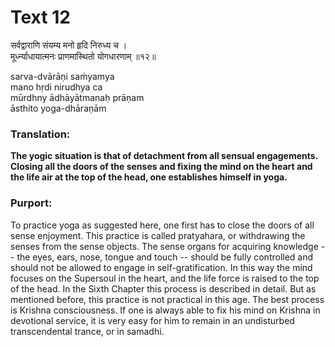 # Text 12

सर्वद्वाराणि संयम्य मनो हृदि निरुध्य च ।  
मूर्ध्न्याधायात्मनः प्राणमास्थितो योगधारणाम् ॥१२॥

sarva-dvārāṇi saḿyamya  
mano hṛdi nirudhya ca  
mūrdhny ādhāyātmanaḥ prāṇam  
āsthito yoga-dhāraṇām



### Translation:

**The yogic situation is that of detachment from all sensual engagements. Closing all the doors of the senses and fixing the mind on the heart and the life air at the top of the head, one establishes himself in yoga.**

### Purport:

To practice yoga as suggested here, one first has to close the doors of all sense enjoyment. This practice is called pratyahara, or withdrawing the senses from the sense objects. The sense organs for acquiring knowledge -- the eyes, ears, nose, tongue and touch -- should be fully controlled and should not be allowed to engage in self-gratification. In this way the mind focuses on the Supersoul in the heart, and the life force is raised to the top of the head. In the Sixth Chapter this process is described in detail. But as mentioned before, this practice is not practical in this age. The best process is Krishna consciousness. If one is always able to fix his mind on Krishna in devotional service, it is very easy for him to remain in an undisturbed transcendental trance, or in samadhi.